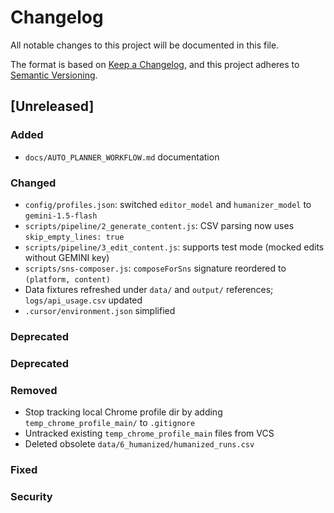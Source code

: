 # Changelog

All notable changes to this project will be documented in this file.

The format is based on [Keep a Changelog](https://keepachangelog.com/en/1.0.0/),
and this project adheres to [Semantic Versioning](https://semver.org/spec/v2.0.0.html).

## [Unreleased]

### Added
- `docs/AUTO_PLANNER_WORKFLOW.md` documentation

### Changed
- `config/profiles.json`: switched `editor_model` and `humanizer_model` to `gemini-1.5-flash`
- `scripts/pipeline/2_generate_content.js`: CSV parsing now uses `skip_empty_lines: true`
- `scripts/pipeline/3_edit_content.js`: supports test mode (mocked edits without GEMINI key)
- `scripts/sns-composer.js`: `composeForSns` signature reordered to `(platform, content)`
- Data fixtures refreshed under `data/` and `output/` references; `logs/api_usage.csv` updated
- `.cursor/environment.json` simplified

### Deprecated

### Deprecated

### Removed
- Stop tracking local Chrome profile dir by adding `temp_chrome_profile_main/` to `.gitignore`
- Untracked existing `temp_chrome_profile_main` files from VCS
- Deleted obsolete `data/6_humanized/humanized_runs.csv`

### Fixed

### Security
